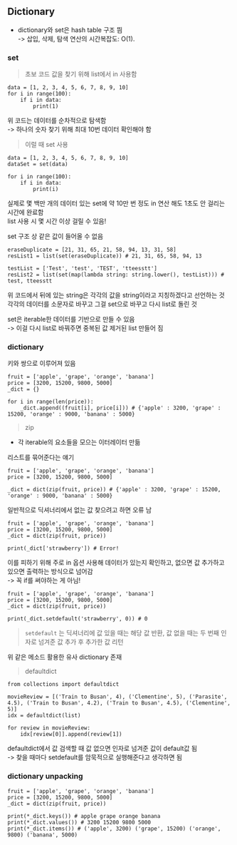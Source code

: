 ## Dictionary
- dictionary와 set은 hash table 구조 띔  
-> 삽입, 삭제, 탐색 연산의 시간복잡도: O(1). 

### set
> 초보 코드
값을 찾기 위해 list에서 in 사용함  
```
data = [1, 2, 3, 4, 5, 6, 7, 8, 9, 10]
for i in range(100):
    if i in data:
        print(1)
```
위 코드는 데이터를 순차적으로 탐색함  
-> 하나의 숫자 찾기 위해 최대 10번 데이터 확인해야 함  

> 이럴 때 set 사용  

```
data = [1, 2, 3, 4, 5, 6, 7, 8, 9, 10]
dataSet = set(data)  

for i in range(100):
    if i in data:
        print(i)
```
실제로 몇 백만 개의 데이터 있는 set에 약 10만 번 정도 in 연산 해도 1초도 안 걸리는 시간에 완료함  
list 사용 시 몇 시간 이상 걸릴 수 있음!  

set 구조 상 같은 값이 들어올 수 없음
```
eraseDuplicate = [21, 31, 65, 21, 58, 94, 13, 31, 58]
resList1 = list(set(eraseDuplicate)) # 21, 31, 65, 58, 94, 13

testList = ['Test', 'test', 'TEST', 'tteesstt']
resList2 = list(set(map(lambda string: string.lower(), testList))) # test, tteesstt
```
위 코드에서 뒤에 있는 string은 각각의 값을 string이라고 지칭하겠다고 선언하는 것  
각각의 데이터를 소문자로 바꾸고 그걸 set으로 바꾸고 다시 list로 돌린 것  

set은 iterable한 데이터를 기반으로 만들 수 있음  
-> 이걸 다시 list로 바꿔주면 중복된 값 제거된 list 만들어 짐  

### dictionary
키와 쌍으로 이루어져 있음  
```
fruit = ['apple', 'grape', 'orange', 'banana']
price = [3200, 15200, 9800, 5000]
_dict = {}

for i in range(len(price)):
    _dict.append((fruit[i], price[i])) # {'apple' : 3200, 'grape' : 15200, 'orange' : 9000, 'banana' : 5000}

```

> zip
- 각 iterable의 요소들을 모으는 이터레이터 만듦

리스트를 묶어준다는 얘기  

```
fruit = ['apple', 'grape', 'orange', 'banana']
price = [3200, 15200, 9800, 5000]

_dict = dict(zip(fruit, price)) # {'apple' : 3200, 'grape' : 15200, 'orange' : 9000, 'banana' : 5000}
```

일반적으로 딕셔너리에서 없는 값 찾으려고 하면 오류 남  
```
fruit = ['apple', 'grape', 'orange', 'banana']
price = [3200, 15200, 9800, 5000]
_dict = dict(zip(fruit, price))

print(_dict['strawberry']) # Error!
```

이를 피하기 위해 주로 in 옵션 사용해 데이터가 있는지 확인하고, 없으면 값 추가하고 있으면 출력하는 방식으로 넘어감  
-> 꼭 if를 써야하는 게 아님!  
```
fruit = ['apple', 'grape', 'orange', 'banana']
price = [3200, 15200, 9800, 5000]
_dict = dict(zip(fruit, price))

print(_dict.setdefault('strawberry', 0)) # 0
```

> ``` setdefault ``` 는 딕셔너리에 값 있을 때는 해당 값 반환, 값 없을 때는 두 번째 인자로 넘겨준 값 추가 후 추가한 값 리턴   

위 같은 메소드 활용한 유사 dictionary 존재  
> defaultdict

```
from collections import defaultdict

movieReview = [('Train to Busan', 4), ('Clementine', 5), ('Parasite', 4.5), ('Train to Busan', 4.2), ('Train to Busan', 4.5), ('Clementine', 5)]
idx = defaultdict(list)

for review in movieReview:
    idx[review[0]].append(review[1])
```
defaultdict에서 값 검색할 때 값 없으면 인자로 넘겨준 값이 default값 됨  
-> 찾을 때마다 setdefault를 암묵적으로 실행해준다고 생각하면 됨  

### dictionary unpacking
```
fruit = ['apple', 'grape', 'orange', 'banana']
price = [3200, 15200, 9800, 5000]
_dict = dict(zip(fruit, price))

print(*_dict.keys()) # apple grape orange banana
print(*_dict.values()) # 3200 15200 9800 5000
print(*_dict.items()) # ('apple', 3200) ('grape', 15200) ('orange', 9800) ('banana', 5000)
```

